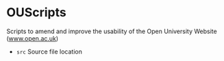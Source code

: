 OUScripts
===============

Scripts to amend and improve the usability of the Open University Website (www.open.ac.uk)

* `src` Source file location